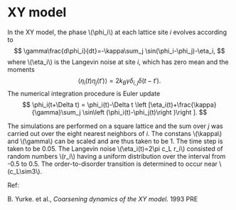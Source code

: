 <script type="text/javascript" src="http://cdn.mathjax.org/mathjax/latest/MathJax.js?config=TeX-AMS-MML_HTMLorMML"> </script>

# XY model

In the XY model, the phase \\(\phi_i\\) at each lattice site *i* evolves according to
$$
\gamma\frac{d\phi_i}{dt}=-\kappa\sum_j \sin(\phi_i-\phi_j)-\eta_i,
$$
where \\(\eta_i\\) is the Langevin noise at site *i*, which has zero mean and the moments
$$
\langle\eta_i(t)\eta_j(t')\rangle=2k_B \gamma \delta_{i,j} \delta (t-t').
$$
The numerical integration procedure is Euler update
$$
\phi_i(t+\Delta t) = \phi_i(t)-\Delta t \left [\eta_i(t)+\frac{\kappa}{\gamma}\sum_j \sin\left (\phi_i(t)-\phi_j(t)\right )\right ].
$$

The simulations are performed on a square lattice and the sum over *j* was carried out over the eight nearest neighbors of *i*. The constans \\(\kappa\\) and \\(\gamma\\) can be scaled and are thus taken to be 1. The time step is taken to be 0.05. The Langevin noise \\(\eta_i(t)=2\pi c_L r_i\\) consisted of random numbers \\(r_i\\) having a uniform distribution over the interval from -0.5 to 0.5. The order-to-disorder transition is determined to occur near \\(c_L\sim3\\).

Ref:

B. Yurke. et al., *Coarsening dynamics of the XY model.* 1993 PRE